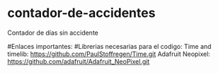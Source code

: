 # contador-de-accidentes
Contador de días sin accidente

#Enlaces importantes:
	#Librerias necesarias para el codigo:
	Time and timelib: https://github.com/PaulStoffregen/Time.git
	Adafruit Neopixel: https://github.com/adafruit/Adafruit_NeoPixel.git
	